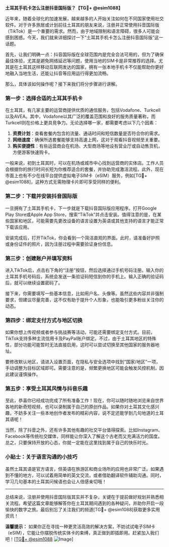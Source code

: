 **土耳其手机卡怎么注册抖音国际版？【TG💪+ @esim1088】**

近年来，随着全球化的加速发展，越来越多的人开始关注如何在不同国家使用社交软件。对于许多旅居或计划前往土耳其的朋友来说，注册并正常使用抖音国际版（TikTok）是一个重要的需求。然而，由于地域限制和语言障碍，很多人可能会感到困惑。今天，我们就来详细探讨一下“土耳其手机卡怎么注册抖音国际版”这一话题。

首先，让我们明确一点：抖音国际版在全球范围内是完全合法可用的，但为了确保最佳体验，尤其是避免网络延迟等问题，使用当地的SIM卡是非常推荐的选择。尤其是在土耳其这样移动互联网发达的国家，拥有一张本地手机卡不仅能帮助你更好地融入当地生活，还能让抖音等应用运行得更加流畅。

那么，具体该如何操作呢？接下来我们将分步骤进行讲解。

### **第一步：选择合适的土耳其手机卡**
在土耳其，有几家主要的运营商提供优质的通信服务，包括Vodafone、Turkcell以及AVEA。其中，Vodafone以其广泛的覆盖范围和良好的服务质量著称，而Turkcell则在价格上更具竞争力。无论选择哪一家，都需要考虑以下几个因素：
1. **资费计划**：查看套餐内包含的流量、通话时间和短信数量是否符合你的需求。
2. **网络速度**：确保所选套餐能够支持高速上网，这对于观看抖音视频至关重要。
3. **购买便捷性**：有些运营商会在机场、大型商场等地设有营业厅或自动售货机，方便游客快速购卡。

一般来说，初到土耳其时，可以在机场或城市中心找到运营商的实体店。工作人员会根据你的旅行时间长短为你推荐适合的套餐，并协助完成激活流程。此外，现在市面上也有不少在线平台提供虚拟电子SIM卡（eSIM）服务，例如[TG💪+ @esim1088]，这种方式无需物理卡片即可享受同样的便利。

### **第二步：下载并安装抖音国际版**
一旦拥有了土耳其手机卡，下一步就是下载抖音国际版应用程序。打开Google Play Store或Apple App Store，搜索“TikTok”并点击安装。值得注意的是，在某些国家和地区，可能需要先更改设备的语言设置为英语或其他支持的语言才能正常下载该应用。

安装完成后，打开TikTok，你会看到一个简洁直观的界面。此时，请准备好护照或身份证件的照片，因为注册过程中需要验证身份信息。

### **第三步：创建账户并填写资料**
进入TikTok后，点击右下角的“注册”按钮，然后选择通过手机号码注册。输入你的土耳其手机号码后，系统会发送一条验证码短信到你的手机上。输入正确的验证码后，就可以继续设置密码了。

接下来，你需要填写一些基本信息，比如用户名、头像等。虽然这些内容并非强制要求，但建议尽量完善，这不仅有助于提升个人形象，也能吸引更多粉丝关注你的动态。

### **第四步：绑定支付方式与地区切换**
如果你想上传视频或者参与挑战赛等活动，可能还需要绑定支付方式。目前，TikTok支持多种主流信用卡及PayPal账户绑定。不过，由于土耳其地区的特殊性，部分功能可能暂时无法直接启用，这时可以尝试切换至其他国家的服务器地址。

要修改默认地区，请进入设置页面，在隐私与安全选项中找到“国家/地区”一项，手动调整为目标区域即可。需要注意的是，频繁更换地区可能会触发风控机制，因此建议谨慎操作。

### **第五步：享受土耳其风情与抖音乐趣**
至此，恭喜你已经成功完成了所有准备工作！现在，你可以随时随地浏览来自世界各地的新奇短视频，也可以录制属于自己的原创作品。如果你对土耳其文化感兴趣，不妨多关注一些本地创作者发布的精彩内容，说不定还能学到几句地道的土耳其语呢！

当然，除了抖音之外，还有许多其他有趣的社交平台值得探索。比如Instagram、Facebook等传统社交媒体，同样能让你深入了解这个古老而又充满活力的国度。总之，只要保持开放的心态，你就一定能在这里找到属于自己的快乐时光。

### **小贴士：关于语言沟通的小技巧**
虽然土耳其语是官方语言，但英语在旅游区和商业场所的应用也非常广泛。如果遇到不懂的地方，可以试着用简单的英文交流，或者借助翻译软件辅助沟通。同时，学习几句基本的土耳其问候语也会让人倍感亲切哦！

---

总结来说，注册并使用抖音国际版其实并不复杂，关键在于提前做好规划并熟悉相关流程。希望这篇文章能够解答你在土耳其期间遇到的各种疑问，并助你开启一段愉快的数字之旅。最后别忘了关注我们的频道[TG💪+ @esim1088]获取更多实用资讯！

**温馨提示：** 如果你正在寻找一种更灵活高效的解决方案，不妨试试电子SIM卡（eSIM），它能让你摆脱传统实体卡的束缚，真正做到即插即用。赶紧加入我们吧！[[TG💪+ @esim1088](https://t.me/s/esim1088) ![Image](https://i.postimg.cc/4NQfJmqS/Snipaste-2025-05-13-00-14-12.png)]